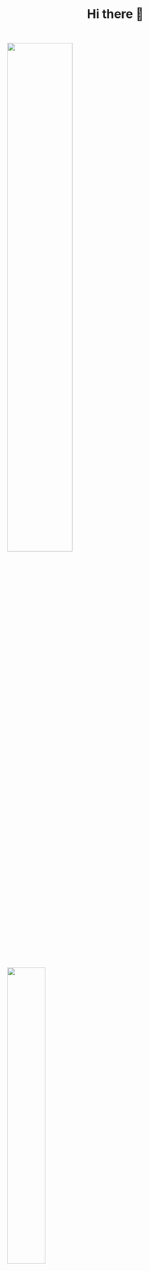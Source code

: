<h1 class="bigText" align="center">Hi there 👋</h1>

<br>

<p class="images">
    <img width="55%" class="score" src="https://github-readme-stats.vercel.app/api?username=zanz1n&show_icons=true&theme=dracula">
    <span>⠀</span>
    <img width="42%" class="langs"
        src="https://github-readme-stats.vercel.app/api/top-langs/?username=zanz1n&layout=compact&theme=dracula">
</p>
